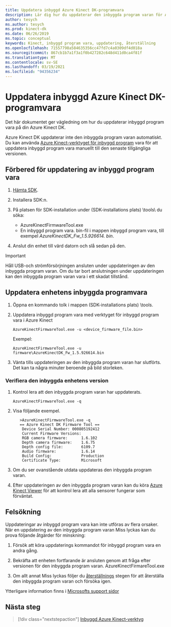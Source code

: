 ```yaml
---
title: Uppdatera inbyggd Azure Kinect DK-programvara
description: Lär dig hur du uppdaterar den inbyggda program varan för Azure Kinects DK med hjälp av Azure Kinects inbyggda program vara.
author: tesych
ms.author: tesych
ms.prod: kinect-dk
ms.date: 06/26/2019
ms.topic: conceptual
keywords: Kinect, inbyggd program vara, uppdatering, återställning
ms.openlocfilehash: 71557798a584635356cc47fd7c4a0309df4d018a
ms.sourcegitcommit: 867cb1b7a1f3a1f0b427282c648d411d0ca4f81f
ms.translationtype: MT
ms.contentlocale: sv-SE
ms.lasthandoff: 03/19/2021
ms.locfileid: "94356234"
---
```

# <a name="update-azure-kinect-dk-firmware"></a>Uppdatera inbyggd Azure Kinect DK-programvara

Det här dokumentet ger vägledning om hur du uppdaterar inbyggd program vara på din Azure Kinect DK.

Azure Kinect DK uppdaterar inte den inbyggda program varan automatiskt. Du kan använda [Azure Kinect-verktyget för inbyggd program](azure-kinect-firmware-tool.md) vara för att uppdatera inbyggd program vara manuellt till den senaste tillgängliga versionen.

## <a name="prepare-for-firmware-update"></a>Förbered för uppdatering av inbyggd program vara

1. [Hämta SDK](sensor-sdk-download.md).
2. Installera SDK:n.
3. På platsen för SDK-installation under (SDK-installations plats) \tools\ du söka:

    - AzureKinectFirmwareTool.exe
    - En inbyggd program vara. bin-fil i mappen inbyggd program vara, till exempel *AzureKinectDK_Fw_1.5.926614. bin*.

4. Anslut din enhet till värd datorn och slå sedan på den.

> [!IMPORTANT]
> Håll USB-och strömförsörjningen ansluten under uppdateringen av den inbyggda program varan. Om du tar bort anslutningen under uppdateringen kan den inbyggda program varan vara i ett skadat tillstånd.

## <a name="update-device-firmware"></a>Uppdatera enhetens inbyggda programvara

1. Öppna en kommando tolk i mappen (SDK-installations plats) \tools\.
2. Uppdatera inbyggd program vara med verktyget för inbyggd program vara i Azure Kinect

    `AzureKinectFirmwareTool.exe -u <device_firmware_file.bin>`

    Exempel:

    `AzureKinectFirmwareTool.exe -u firmware\AzureKinectDK_Fw_1.5.926614.bin`

3. Vänta tills uppdateringen av den inbyggda program varan har slutförts. Det kan ta några minuter beroende på bild storleken.

### <a name="verify-device-firmware-version"></a>Verifiera den inbyggda enhetens version

1. Kontrol lera att den inbyggda program varan har uppdaterats.

    `AzureKinectFirmwareTool.exe -q`

2. Visa följande exempel.

    ```console
       >AzureKinectFirmwareTool.exe -q
       == Azure Kinect DK Firmware Tool ==
        Device Serial Number: 000805192412
        Current Firmware Versions:
        RGB camera firmware:      1.6.102
        Depth camera firmware:    1.6.75
        Depth config file:        6109.7
        Audio firmware:           1.6.14
        Build Config:             Production
        Certificate Type:         Microsoft
    ```

3. Om du ser ovanstående utdata uppdateras den inbyggda program varan.

4. Efter uppdateringen av den inbyggda program varan kan du köra [Azure Kinect Viewer](azure-kinect-viewer.md) för att kontrol lera att alla sensorer fungerar som förväntat.

## <a name="troubleshooting"></a>Felsökning

Uppdateringar av inbyggd program vara kan inte utföras av flera orsaker. När en uppdatering av den inbyggda program varan Miss lyckas kan du prova följande åtgärder för minskning:

1. Försök att köra uppdaterings kommandot för inbyggd program vara en andra gång.

2. Bekräfta att enheten fortfarande är ansluten genom att fråga efter versionen för den inbyggda program varan.        AzureKinectFirmareTool.exe

3. Om allt annat Miss lyckas följer du [återställnings](https://support.microsoft.com/help/4494277/reset-azure-kinect-dk) stegen för att återställa den inbyggda program varan och försöka igen.

Ytterligare information finns i [Microsofts support sidor](./index.yml)

## <a name="next-steps"></a>Nästa steg

> [!div class="nextstepaction"]
>[Inbyggd Azure Kinect-verktyg](azure-kinect-firmware-tool.md)